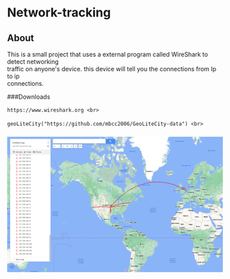# Network-tracking

## About

 This is a small project that uses a external program called WireShark to detect networking<br>
 traffic on anyone's device. this device will tell you the connections from Ip to ip<br>
 connections. <br>

 ###Downloads

    https://www.wireshark.org <br>

    geoLiteCity("https://github.com/mbcc2006/GeoLiteCity-data") <br>

###
![Alt text](image.png)


